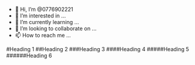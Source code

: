 - 👋 Hi, I’m @0776902221
- 👀 I’m interested in ...
- 🌱 I’m currently learning ...
- 💞️ I’m looking to collaborate on ...
- 📫 How to reach me ...

<!---
0776902221/0776902221 is a ✨ special ✨ repository because its `README.md` (this file) appears on your GitHub profile.
You can click the Preview link to take a look at your changes.
--->
#Heading 1
##Heading 2
###Heading 3
####Heading 4
#####Heading 5
######Heading 6
